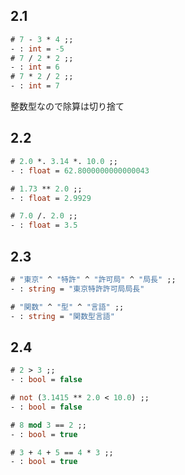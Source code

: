 ## 2.1

```ocaml
# 7 - 3 * 4 ;;
- : int = -5
# 7 / 2 * 2 ;;
- : int = 6
# 7 * 2 / 2 ;;
- : int = 7
```

整数型なので除算は切り捨て

## 2.2

```ocaml
# 2.0 *. 3.14 *. 10.0 ;;
- : float = 62.8000000000000043

# 1.73 ** 2.0 ;;
- : float = 2.9929

# 7.0 /. 2.0 ;;
- : float = 3.5
```

## 2.3

```ocaml
# "東京" ^ "特許" ^ "許可局" ^ "局長" ;;
- : string = "東京特許許可局局長"

# "関数" ^ "型" ^ "言語" ;;
- : string = "関数型言語"
```

## 2.4

```ocaml
# 2 > 3 ;;
- : bool = false

# not (3.1415 ** 2.0 < 10.0) ;;
- : bool = false

# 8 mod 3 == 2 ;;
- : bool = true

# 3 + 4 + 5 == 4 * 3 ;;
- : bool = true
```